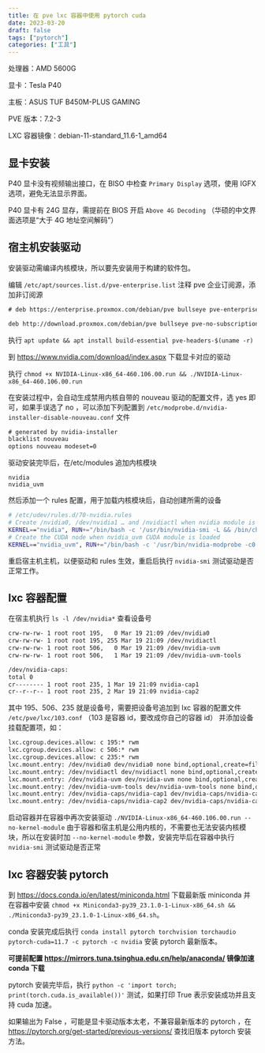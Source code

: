 ```yaml
---
title: 在 pve lxc 容器中使用 pytorch cuda
date: 2023-03-20
draft: false
tags: ["pytorch"]
categories: ["工具"]
---
```


处理器：AMD 5600G

显卡：Tesla P40

主板：ASUS TUF B450M-PLUS GAMING

PVE 版本：7.2-3

LXC 容器镜像：debian-11-standard_11.6-1_amd64

## 显卡安装

P40 显卡没有视频输出接口，在 BISO 中检查 `Primary Display` 选项，使用 IGFX 选项，避免无法显示界面。

<!--more-->

P40 显卡有 24G 显存，需提前在 BIOS 开启 `Above 4G Decoding` （华硕的中文界面选项是“大于 4G 地址空间解码”）

## 宿主机安装驱动

安装驱动需编译内核模块，所以要先安装用于构建的软件包。

编辑 `/etc/apt/sources.list.d/pve-enterprise.list` 注释 pve 企业订阅源，添加非订阅源

```txt
# deb https://enterprise.proxmox.com/debian/pve bullseye pve-enterprise

deb http://download.proxmox.com/debian/pve bullseye pve-no-subscription
```

执行 `apt update && apt install build-essential pve-headers-$(uname -r)`

到 <https://www.nvidia.com/download/index.aspx> 下载显卡对应的驱动

执行 `chmod +x NVIDIA-Linux-x86_64-460.106.00.run && ./NVIDIA-Linux-x86_64-460.106.00.run`

在安装过程中，会自动生成禁用内核自带的 nouveau 驱动的配置文件，选 yes 即可，如果手误选了 no ，可以添加下列配置到 `/etc/modprobe.d/nvidia-installer-disable-nouveau.conf` 文件

```txt
# generated by nvidia-installer
blacklist nouveau
options nouveau modeset=0
```

驱动安装完毕后，在/etc/modules 追加内核模块

```
nvidia
nvidia_uvm
```

然后添加一个 rules 配置，用于加载内核模块后，自动创建所需的设备

```bash
# /etc/udev/rules.d/70-nvidia.rules
# Create /nvidia0, /dev/nvidia1 … and /nvidiactl when nvidia module is loaded
KERNEL=="nvidia", RUN+="/bin/bash -c '/usr/bin/nvidia-smi -L && /bin/chmod 666 /dev/nvidia*'"
# Create the CUDA node when nvidia_uvm CUDA module is loaded
KERNEL=="nvidia_uvm", RUN+="/bin/bash -c '/usr/bin/nvidia-modprobe -c0 -u && /bin/chmod 0666 /dev/nvidia-uvm*'"
```

重启宿主机主机，以便驱动和 rules 生效，重启后执行 `nvidia-smi` 测试驱动是否正常工作。

## lxc 容器配置

在宿主机执行 `ls -l /dev/nvidia*` 查看设备号

```txt
crw-rw-rw- 1 root root 195,   0 Mar 19 21:09 /dev/nvidia0
crw-rw-rw- 1 root root 195, 255 Mar 19 21:09 /dev/nvidiactl
crw-rw-rw- 1 root root 506,   0 Mar 19 21:09 /dev/nvidia-uvm
crw-rw-rw- 1 root root 506,   1 Mar 19 21:09 /dev/nvidia-uvm-tools

/dev/nvidia-caps:
total 0
cr-------- 1 root root 235, 1 Mar 19 21:09 nvidia-cap1
cr--r--r-- 1 root root 235, 2 Mar 19 21:09 nvidia-cap2
```

其中 195、506、235 就是设备号，需要把设备号追加到 lxc 容器的配置文件 `/etc/pve/lxc/103.conf` （103 是容器 id，要改成你自己的容器 id） 并添加设备挂载配置项，如：

```txt
lxc.cgroup.devices.allow: c 195:* rwm
lxc.cgroup.devices.allow: c 506:* rwm
lxc.cgroup.devices.allow: c 235:* rwm
lxc.mount.entry: /dev/nvidia0 dev/nvidia0 none bind,optional,create=file
lxc.mount.entry: /dev/nvidiactl dev/nvidiactl none bind,optional,create=file
lxc.mount.entry: /dev/nvidia-uvm dev/nvidia-uvm none bind,optional,create=file
lxc.mount.entry: /dev/nvidia-uvm-tools dev/nvidia-uvm-tools none bind,optional,create=file
lxc.mount.entry: /dev/nvidia-caps/nvidia-cap1 dev/nvidia-caps/nvidia-cap1 none bind,optional,create=file
lxc.mount.entry: /dev/nvidia-caps/nvidia-cap2 dev/nvidia-caps/nvidia-cap2 none bind,optional,create=file
```

启动容器并在容器中再次安装驱动 `./NVIDIA-Linux-x86_64-460.106.00.run --no-kernel-module` 由于容器和宿主机是公用内核的，不需要也无法安装内核模块，所以在安装时加 `--no-kernel-module` 参数，安装完毕后在容器中执行 `nvidia-smi` 测试驱动是否正常

## lxc 容器安装 pytorch

到 <https://docs.conda.io/en/latest/miniconda.html> 下载最新版 miniconda 并在容器中安装 `chmod +x Miniconda3-py39_23.1.0-1-Linux-x86_64.sh && ./Miniconda3-py39_23.1.0-1-Linux-x86_64.sh`。

conda 安装完成后执行 `conda install pytorch torchvision torchaudio pytorch-cuda=11.7 -c pytorch -c nvidia` 安装 pytorch 最新版本。

**可提前配置 <https://mirrors.tuna.tsinghua.edu.cn/help/anaconda/> 镜像加速 conda 下载**

pytorch 安装完毕后，执行 `python -c 'import torch; print(torch.cuda.is_available())'` 测试，如果打印 True 表示安装成功并且支持 cuda 加速。

如果输出为 False ，可能是显卡驱动版本太老，不兼容最新版本的 pytorch ，在 <https://pytorch.org/get-started/previous-versions/> 查找旧版本 pytorch 安装方法。
